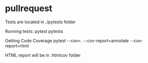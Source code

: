 # pullrequest
Tests are located in ./pytests folder

Running tests:
pytest pytests

Getting Code Coverage
pytest --cov=. --cov-report=annotate --cov-report=html

HTML report will be in .htmlcov folder
